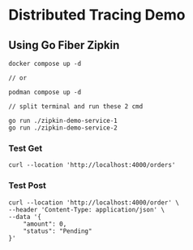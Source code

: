 # Distributed Tracing Demo
## Using Go Fiber Zipkin

```
docker compose up -d

// or

podman compose up -d

// split terminal and run these 2 cmd

go run ./zipkin-demo-service-1
go run ./zipkin-demo-service-2
```

### Test Get
```
curl --location 'http://localhost:4000/orders'
```

### Test Post
```
curl --location 'http://localhost:4000/order' \
--header 'Content-Type: application/json' \
--data '{
    "amount": 0,
    "status": "Pending"
}'
```